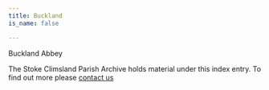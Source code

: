 ```yaml
---
title: Buckland
is_name: false

---
```


Buckland Abbey


The Stoke Climsland Parish Archive holds material under this index entry. To find out more please [contact us](/contact/)
